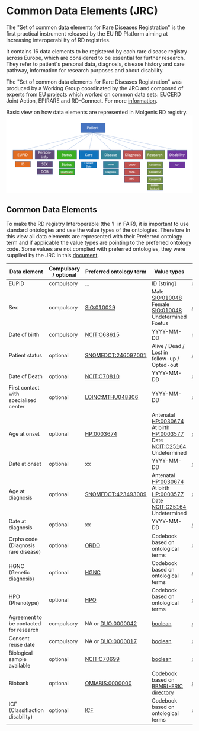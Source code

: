 # Common Data Elements (JRC)

The "Set of common data elements for Rare Diseases Registration" is the first practical instrument released by the EU RD Platform aiming at increasing interoperability of RD registries.

It contains 16 data elements to be registered by each rare disease registry across Europe, which are considered to be essential for further research. They refer to patient's personal data, diagnosis, disease history and care pathway, information for research purposes and about disability.

The "Set of common data elements for Rare Diseases Registration" was produced by a Working Group coordinated by the JRC and composed of experts from EU projects which worked on common data sets: EUCERD Joint Action, EPIRARE and RD-Connect.
For more [information](https://eu-rd-platform.jrc.ec.europa.eu/set-of-common-data-elements_en).

Basic view on how data elements are represented in Molgenis RD registry.
![JRC](/JRC/JRC_CDE.png)


## Common Data Elements
To make the RD registry Interoperable (the 'I' in FAIR), it is important to use standard ontologies and use the value types of the ontologies. Therefore In this view all data elements are represented with their Preferred ontology term and if applicable the value types are pointing to the preferred ontology code. Some values are not complied with preferred ontologies, they were supplied by the JRC in this [document](https://eu-rd-platform.jrc.ec.europa.eu/sites/default/files/CDS/EU_RD_Platform_CDS_Final.pdf).

| Data element   | Compulsory / optional | Preferred ontology term| Value types | Codebook_EMX |Issue Number |
|---------------|-----------------------|----------------------------|-------------|--------------|--------------|
|EUPID | compulsory | ...|ID [string] | [cde_attributes](/data/cde_attributes.tsv)|.|
|Sex | compulsory | [SIO:010029](http://semanticscience.org/resource/SIO_010029.rdf)| Male [SIO:010048](http://semanticscience.org/resource/SIO_010048)  <br> Female [SIO:010048](http://semanticscience.org/resource/SIO_010048) <br> Undetermined []() <br> Foetus []()|[codebook_sex](/data/codebook_sex.tsv)|.|
| Date of birth | compulsory | [NCIT:C68615](https://www.ebi.ac.uk/ols/ontologies/ncit/terms?iri=http%3A%2F%2Fpurl.obolibrary.org%2Fobo%2FNCIT_C68615)|YYYY-MM-DD| [cde_attributes](/data/cde_attributes.tsv)|.|
|Patient status | optional | [SNOMEDCT:246097001](http://bioportal.bioontology.org/ontologies/SNOMEDCT?p=classes&conceptid=http%3A%2F%2Fpurl.bioontology.org%2Fontology%2FSNOMEDCT%2F246097001) |   Alive / Dead / Lost in follow-up / Opted-out | [codebook_patientstatus](/data/codebook_patientstatus.tsv)|.|
|Date of Death | optional| [NCIT:C70810](https://www.ebi.ac.uk/ols/ontologies/ncit/terms?iri=http%3A%2F%2Fpurl.obolibrary.org%2Fobo%2FNCIT_C70810)|YYYY-MM-DD| [cde_attributes](/data/cde_attributes.tsv)|.|
|First contact with specialised center | optional | [LOINC:MTHU048806](https://bioportal.bioontology.org/ontologies/LOINC?p=classes&conceptid=http%3A%2F%2Fpurl.bioontology.org%2Fontology%2FLNC%2FMTHU048806) | YYYY-MM-DD | [cde_attributes](/data/cde_attributes.tsv)|.|
|Age at onset | optional | [HP:0003674](http://bioportal.bioontology.org/ontologies/HP/?p=classes&conceptid=http%3A%2F%2Fpurl.obolibrary.org%2Fobo%2FHP_0003674) | Antenatal [HP:0030674](http://bioportal.bioontology.org/ontologies/HP/?p=classes&conceptid=http%3A%2F%2Fpurl.obolibrary.org%2Fobo%2FHP_0030674)  <br> At birth [HP:0003577](http://bioportal.bioontology.org/ontologies/HP/?p=classes&conceptid=http%3A%2F%2Fpurl.obolibrary.org%2Fobo%2FHP_0003577) <br> Date [NCIT:C25164](https://www.ebi.ac.uk/ols/ontologies/ncit/terms?iri=http%3A%2F%2Fpurl.obolibrary.org%2Fobo%2FNCIT_C25164) <br> Undetermined |[codebook_onset](/data/codebook_onset.tsv)|.|
| Date at onset | optional | xx | YYYY-MM-DD | [cde_attributes](/data/cde_attributes.tsv)|.|
|Age at diagnosis | optional | [SNOMEDCT:423493009](http://bioportal.bioontology.org/ontologies/SNOMEDCT/?p=classes&conceptid=http%3A%2F%2Fpurl.bioontology.org%2Fontology%2FSNOMEDCT%2F423493009) |Antenatal [HP:0030674](http://bioportal.bioontology.org/ontologies/HP/?p=classes&conceptid=http%3A%2F%2Fpurl.obolibrary.org%2Fobo%2FHP_0030674)  <br> At birth [HP:0003577](http://bioportal.bioontology.org/ontologies/HP/?p=classes&conceptid=http%3A%2F%2Fpurl.obolibrary.org%2Fobo%2FHP_0003577) <br> Date [NCIT:C25164](https://www.ebi.ac.uk/ols/ontologies/ncit/terms?iri=http%3A%2F%2Fpurl.obolibrary.org%2Fobo%2FNCIT_C25164) <br> Undetermined |[codebook_onset](/data/codebook_onset.tsv)|.|
| Date at diagnosis | optional | xx | YYYY-MM-DD | [cde_attributes](/data/cde_attributes.tsv)|.|
|Orpha code (Diagnosis rare disease)| optional |[ORDO](http://bioportal.bioontology.org/ontologies/ORDO)|Codebook based on ontological terms|[codebook_ordo](/data/codebook_ordo.tsv)|.|
|HGNC (Genetic diagnosis)| optional| [HGNC](http://bioportal.bioontology.org/ontologies/HGNC)|Codebook based on ontological terms| [codebook_hgnc](/data/codebook_hgnc.tsv)|.|
| HPO (Phenotype) | optional | [HPO](http://bioportal.bioontology.org/ontologies/HOOM)|Codebook based on ontological terms| [codebook_hpo](/data/codebook_hpo.tsv)|.|
| Agreement to be contacted for research| compulsory| NA or [DUO:0000042](https://www.ebi.ac.uk/ols/ontologies/duo/terms?iri=http://purl.obolibrary.org/obo/DUO_0000042) | [boolean]()| [cde_attributes](/data/cde_attributes.tsv)|.|
|Consent reuse date | compulsory| NA or [DUO:0000017](https://www.ebi.ac.uk/ols/ontologies/duo/terms?iri=http%3A%2F%2Fpurl.obolibrary.org%2Fobo%2FDUO_0000017&viewMode=PreferredRoots&siblings=false)| [boolean]()| [cde_attributes](/data/cde_attributes.tsv)|.|
| Biological sample available | optional |[NCIT:C70699](https://www.ebi.ac.uk/ols/ontologies/ncit/terms?iri=http%3A%2F%2Fpurl.obolibrary.org%2Fobo%2FNCIT_C70699)| [boolean]()| [cde_attributes](/data/cde_attributes.tsv)|.|
|Biobank| optional| [OMIABIS:0000000](https://www.ebi.ac.uk/ols/ontologies/omiabis/terms?iri=http%3A%2F%2Fpurl.obolibrary.org%2Fobo%2FOMIABIS_0000000)| Codebook based on [BBMRI-ERIC directory](https://directory.bbmri-eric.eu/menu/main/app-molgenis-app-biobank-explorer/biobankexplorer)| [codebook_biobank](/data/codebook_biobank.tsv)|.|
|ICF (Classifiaction disability) | optional|[ICF](http://bioportal.bioontology.org/ontologies/ICF)|Codebook based on ontological terms| [codebook_icf](/data/codebook_icf.tsv)|.|
